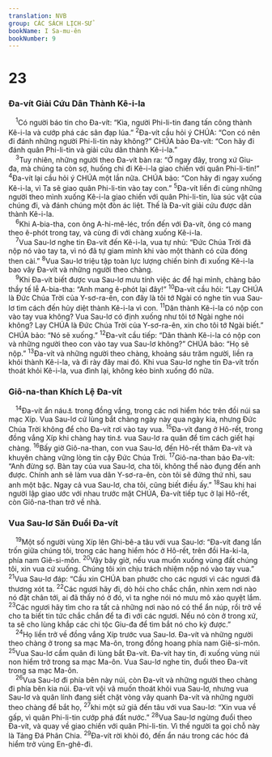 ```yaml
---
translation: NVB
group: CÁC SÁCH LỊCH-SỬ
bookName: I Sa-mu-ên 
bookNumber: 9
---
```


<div class="title"><h1>23</h1><h3>Đa-vít Giải Cứu Dân Thành Kê-i-la </h3></div>
<span class="verse 1sa_23_1"> <sup>1</sup>Có người báo tin cho Đa-vít: “Kìa, người Phi-li-tin đang tấn công thành Kê-i-la và cướp phá các sân đạp lúa.” </span>
<span class="verse 1sa_23_2"><sup>2</sup>Đa-vít cầu hỏi ý CHÚA: “Con có nên đi đánh những người Phi-li-tin này không?” CHÚA bảo Đa-vít: “Con hãy đi đánh quân Phi-li-tin và giải cứu dân thành Kê-i-la.” <br/></span>
<span class="verse 1sa_23_3"> <sup>3</sup>Tuy nhiên, những người theo Đa-vít bàn ra: “Ở ngay đây, trong xứ Giu-đa, mà chúng ta còn sợ, huống chi đi Kê-i-la giao chiến với quân Phi-li-tin!” </span>
<span class="verse 1sa_23_4"><sup>4</sup>Đa-vít lại cầu hỏi ý CHÚA một lần nữa. CHÚA bảo: “Con hãy đi ngay xuống Kê-i-la, vì Ta sẽ giao quân Phi-li-tin vào tay con.” </span>
<span class="verse 1sa_23_5"><sup>5</sup>Đa-vít liền đi cùng những người theo mình xuống Kê-i-la giao chiến với quân Phi-li-tin, lùa súc vật của chúng đi, và đánh chúng một đòn ác liệt. Thế là Đa-vít giải cứu được dân thành Kê-i-la. <br/></span>
<span class="verse 1sa_23_6"> <sup>6</sup>Khi A-bia-tha, con ông A-hi-mê-léc, trốn đến với Đa-vít, ông có mang theo ê-phót trong tay, và cùng đi với chàng xuống Kê-i-la. <br/></span>
<span class="verse 1sa_23_7"> <sup>7</sup>Vua Sau-lơ nghe tin Đa-vít đến Kê-i-la, vua tự nhủ: “Đức Chúa Trời đã nộp nó vào tay ta, vì nó đã tự giam mình khi vào một thành có cửa đóng then cài.” </span>
<span class="verse 1sa_23_8"><sup>8</sup>Vua Sau-lơ triệu tập toàn lực lượng chiến binh đi xuống Kê-i-la bao vây Đa-vít và những người theo chàng. <br/></span>
<span class="verse 1sa_23_9"> <sup>9</sup>Khi Đa-vít biết được vua Sau-lơ mưu tính việc ác để hại mình, chàng bảo thầy tế lễ A-bia-tha: “Anh mang ê-phót lại đây!” </span>
<span class="verse 1sa_23_10"><sup>10</sup>Đa-vít cầu hỏi: “Lạy CHÚA là Đức Chúa Trời của Y-sơ-ra-ên, con đây là tôi tớ Ngài có nghe tin vua Sau-lơ tìm cách đến hủy diệt thành Kê-i-la vì con. </span>
<span class="verse 1sa_23_11"><sup>11</sup>Dân thành Kê-i-la có nộp con vào tay vua không? Vua Sau-lơ có định xuống như tôi tớ Ngài nghe nói không? Lạy CHÚA là Đức Chúa Trời của Y-sơ-ra-ên, xin cho tôi tớ Ngài biết.” CHÚA bảo: “Nó sẽ xuống.” </span>
<span class="verse 1sa_23_12"><sup>12</sup>Đa-vít cầu tiếp: “Dân thành Kê-i-la có nộp con và những người theo con vào tay vua Sau-lơ không?” CHÚA bảo: “Họ sẽ nộp.” </span>
<span class="verse 1sa_23_13"><sup>13</sup>Đa-vít và những người theo chàng, khoảng sáu trăm người, liền ra khỏi thành Kê-i-la, và đi rày đây mai đó. Khi vua Sau-lơ nghe tin Đa-vít trốn thoát khỏi Kê-i-la, vua đình lại, không kéo binh xuống đó nữa. <br/></span>
<div class="title"><h3>Giô-na-than Khích Lệ Đa-vít </h3></div>
<span class="verse 1sa_23_14"> <sup>14</sup>Đa-vít ẩn náu<a data-toggle="tooltip" data-placement="bottom" title="Nt: ở">⚓</a> trong đồng vắng, trong các nơi hiểm hóc trên đồi núi sa mạc Xíp. Vua Sau-lơ cứ lùng bắt chàng ngày này qua ngày kia, nhưng Đức Chúa Trời không để cho Đa-vít rơi vào tay vua. </span>
<span class="verse 1sa_23_15"><sup>15</sup>Đa-vít đang ở Hô-rết, trong đồng vắng Xíp khi chàng hay tin<a data-toggle="tooltip" data-placement="bottom" title="Nt: thấy">⚓</a> vua Sau-lơ ra quân để tìm cách giết hại chàng. </span>
<span class="verse 1sa_23_16"><sup>16</sup>Bấy giờ Giô-na-than, con vua Sau-lơ, đến Hô-rết thăm Đa-vít và khuyên chàng vững lòng tin cậy Đức Chúa Trời. </span>
<span class="verse 1sa_23_17"><sup>17</sup>Giô-na-than bảo Đa-vít: “Anh đừng sợ. Bàn tay của vua Sau-lơ, cha tôi, không thể nào đụng đến anh được. Chính anh sẽ làm vua dân Y-sơ-ra-ên, còn tôi sẽ đứng thứ nhì, sau anh một bậc. Ngay cả vua Sau-lơ, cha tôi, cũng biết điều ấy.” </span>
<span class="verse 1sa_23_18"><sup>18</sup>Sau khi hai người lập giao ước với nhau trước mặt CHÚA, Đa-vít tiếp tục ở lại Hô-rết, còn Giô-na-than trở về nhà. <br/></span>
<div class="title"><h3>Vua Sau-lơ Săn Đuổi Đa-vít </h3></div>
<span class="verse 1sa_23_19"> <sup>19</sup>Một số người vùng Xíp lên Ghi-bê-a tâu với vua Sau-lơ: “Đa-vít đang lẩn trốn giữa chúng tôi, trong các hang hiểm hóc ở Hô-rết, trên đồi Ha-ki-la, phía nam Giê-si-môn. </span>
<span class="verse 1sa_23_20"><sup>20</sup>Vậy bây giờ, nếu vua muốn xuống vùng đất chúng tôi, xin vua cứ xuống. Chúng tôi xin chịu trách nhiệm nộp nó vào tay vua.” </span>
<span class="verse 1sa_23_21"><sup>21</sup>Vua Sau-lơ đáp: “Cầu xin CHÚA ban phước cho các ngươi vì các ngươi đã thương xót ta. </span>
<span class="verse 1sa_23_22"><sup>22</sup>Các ngươi hãy đi, dò hỏi cho chắc chắn, nhìn xem nơi nào nó đặt chân tới, ai đã thấy nó ở đó, vì ta nghe nói nó mưu mô xảo quyệt lắm. </span>
<span class="verse 1sa_23_23"><sup>23</sup>Các ngươi hãy tìm cho ra tất cả những nơi nào nó có thể ẩn núp, rồi trở về cho ta biết tin tức chắc chắn để ta đi với các ngươi. Nếu nó còn ở trong xứ, ta sẽ cho lùng khắp các chi tộc Giu-đa để tìm bắt nó cho kỳ được.” <br/></span>
<span class="verse 1sa_23_24"> <sup>24</sup>Họ liền trở về đồng vắng Xíp trước vua Sau-lơ. Đa-vít và những người theo chàng ở trong sa mạc Ma-ôn, trong đồng hoang phía nam Giê-si-môn. </span>
<span class="verse 1sa_23_25"><sup>25</sup>Vua Sau-lơ cầm quân đi lùng bắt Đa-vít. Đa-vít hay tin, đi xuống vùng núi non hiểm trở trong sa mạc Ma-ôn. Vua Sau-lơ nghe tin, đuổi theo Đa-vít trong sa mạc Ma-ôn. <br/></span>
<span class="verse 1sa_23_26"> <sup>26</sup>Vua Sau-lơ đi phía bên này núi, còn Đa-vít và những người theo chàng đi phía bên kia núi. Đa-vít vội vã muốn thoát khỏi vua Sau-lơ, nhưng vua Sau-lơ và quân lính đang siết chặt vòng vây quanh Đa-vít và những người theo chàng để bắt họ, </span>
<span class="verse 1sa_23_27"><sup>27</sup>khi một sứ giả đến tâu với vua Sau-lơ: “Xin vua về gấp, vì quân Phi-li-tin cướp phá đất nước.” </span>
<span class="verse 1sa_23_28"><sup>28</sup>Vua Sau-lơ ngừng đuổi theo Đa-vít, và quay về giao chiến với quân Phi-li-tin. Vì thế người ta gọi chỗ này là Tảng Đá Phân Chia. </span>
<span class="verse 1sa_23_29"><sup>29</sup>Đa-vít rời khỏi đó, đến ẩn náu trong các hóc đá hiểm trở vùng En-ghê-đi. <br/></span>
